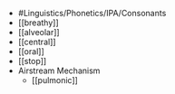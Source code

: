 - #Linguistics/Phonetics/IPA/Consonants
- [[breathy]]
- [[alveolar]]
- [[central]]
- [[oral]]
- [[stop]]
- Airstream Mechanism
	- [[pulmonic]]
